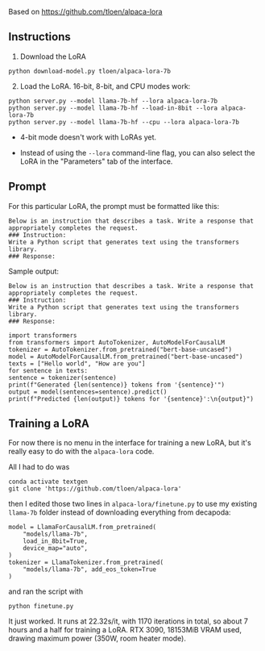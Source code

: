 Based on https://github.com/tloen/alpaca-lora

## Instructions
1. Download the LoRA

```
python download-model.py tloen/alpaca-lora-7b
```

2. Load the LoRA. 16-bit, 8-bit, and CPU modes work:

```
python server.py --model llama-7b-hf --lora alpaca-lora-7b
python server.py --model llama-7b-hf --load-in-8bit --lora alpaca-lora-7b
python server.py --model llama-7b-hf --cpu --lora alpaca-lora-7b

```

* 4-bit mode doesn't work with LoRAs yet.

* Instead of using the `--lora` command-line flag, you can also select the LoRA in the "Parameters" tab of the interface.

## Prompt
For this particular LoRA, the prompt must be formatted like this:

```
Below is an instruction that describes a task. Write a response that appropriately completes the request.
### Instruction:
Write a Python script that generates text using the transformers library.
### Response:
```

Sample output:

```
Below is an instruction that describes a task. Write a response that appropriately completes the request.
### Instruction:
Write a Python script that generates text using the transformers library.
### Response:

import transformers
from transformers import AutoTokenizer, AutoModelForCausalLM
tokenizer = AutoTokenizer.from_pretrained("bert-base-uncased")
model = AutoModelForCausalLM.from_pretrained("bert-base-uncased")
texts = ["Hello world", "How are you"]
for sentence in texts:
sentence = tokenizer(sentence)
print(f"Generated {len(sentence)} tokens from '{sentence}'")
output = model(sentences=sentence).predict()
print(f"Predicted {len(output)} tokens for '{sentence}':\n{output}")
```

## Training a LoRA

For now there is no menu in the interface for training a new LoRA, but it's really easy to do with the `alpaca-lora` code.

All I had to do was

```
conda activate textgen
git clone 'https://github.com/tloen/alpaca-lora'
```

then I edited those two lines in `alpaca-lora/finetune.py` to use my existing `llama-7b` folder instead of downloading everything from decapoda:

```
model = LlamaForCausalLM.from_pretrained(
    "models/llama-7b",
    load_in_8bit=True,
    device_map="auto",
)
tokenizer = LlamaTokenizer.from_pretrained(
    "models/llama-7b", add_eos_token=True
)
```

and ran the script with 

```
python finetune.py
```

It just worked. It runs at 22.32s/it, with 1170 iterations in total, so about 7 hours and a half for training a LoRA. RTX 3090, 18153MiB VRAM used, drawing maximum power (350W, room heater mode).